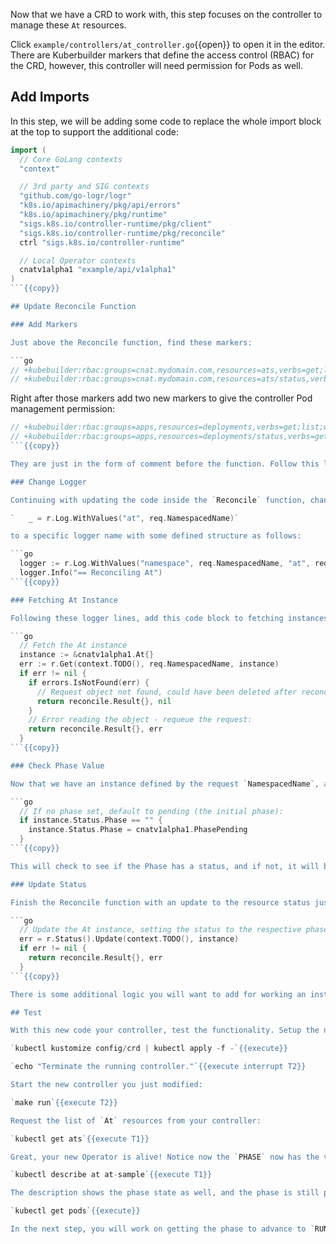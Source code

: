 Now that we have a CRD to work with, this step focuses on the controller to manage these `At` resources.

Click `example/controllers/at_controller.go`{{open}} to open it in the editor. There are Kuberbuilder markers that define the access control (RBAC) for the CRD, however, this controller will need permission for Pods as well.

## Add Imports

In this step, we will be adding some code to replace the whole import block at the top to support the additional code:

```go
import (
  // Core GoLang contexts
  "context"

  // 3rd party and SIG contexts
  "github.com/go-logr/logr"
  "k8s.io/apimachinery/pkg/api/errors"
  "k8s.io/apimachinery/pkg/runtime"
  "sigs.k8s.io/controller-runtime/pkg/client"
  "sigs.k8s.io/controller-runtime/pkg/reconcile"
  ctrl "sigs.k8s.io/controller-runtime"

  // Local Operator contexts
  cnatv1alpha1 "example/api/v1alpha1"
)
```{{copy}}

## Update Reconcile Function

### Add Markers

Just above the Reconcile function, find these markers:

```go
// +kubebuilder:rbac:groups=cnat.mydomain.com,resources=ats,verbs=get;list;watch;create;update;patch;delete
// +kubebuilder:rbac:groups=cnat.mydomain.com,resources=ats/status,verbs=get;update;patch
```

Right after those markers add two new markers to give the controller Pod management permission:

```go
// +kubebuilder:rbac:groups=apps,resources=deployments,verbs=get;list;watch;create;update;patch;delete
// +kubebuilder:rbac:groups=apps,resources=deployments/status,verbs=get;update;patch
```{{copy}}

They are just in the form of comment before the function. Follow this link for [Kubebuilder markers](https://book.kubebuilder.io/reference/markers.html) to learn more.

### Change Logger

Continuing with updating the code inside the `Reconcile` function, change this logger line:

`	_ = r.Log.WithValues("at", req.NamespacedName)`

to a specific logger name with some defined structure as follows:

```go
  logger := r.Log.WithValues("namespace", req.NamespacedName, "at", req.Name)
  logger.Info("== Reconciling At")
```{{copy}}

### Fetching At Instance

Following these logger lines, add this code block to fetching instances of the CR for At:

```go
  // Fetch the At instance
  instance := &cnatv1alpha1.At{}
  err := r.Get(context.TODO(), req.NamespacedName, instance)
  if err != nil {
    if errors.IsNotFound(err) {
      // Request object not found, could have been deleted after reconcile request - return and don't requeue:
      return reconcile.Result{}, nil
    }
    // Error reading the object - requeue the request:
    return reconcile.Result{}, err
  }
```{{copy}}

### Check Phase Value

Now that we have an instance defined by the request `NamespacedName`, add this logic:

```go
  // If no phase set, default to pending (the initial phase):
  if instance.Status.Phase == "" {
    instance.Status.Phase = cnatv1alpha1.PhasePending
  }
```{{copy}}

This will check to see if the Phase has a status, and if not, it will be initialized.

### Update Status

Finish the Reconcile function with an update to the resource status just prior to the last return statement:

```go
  // Update the At instance, setting the status to the respective phase:
  err = r.Status().Update(context.TODO(), instance)
  if err != nil {
    return reconcile.Result{}, err
  }
```{{copy}}

There is some additional logic you will want to add for working an instance through its phases, however, it's time to test again.

## Test

With this new code your controller, test the functionality. Setup the new RBAC by reinstalling the manifests:

`kubectl kustomize config/crd | kubectl apply -f -`{{execute}}

`echo "Terminate the running controller."`{{execute interrupt T2}}

Start the new controller you just modified:

`make run`{{execute T2}}

Request the list of `At` resources from your controller:

`kubectl get ats`{{execute T1}}

Great, your new Operator is alive! Notice now the `PHASE` now has the value `PENDING`:

`kubectl describe at at-sample`{{execute T1}}

The description shows the phase state as well, and the phase is still pending. Notice there are no Pods started:

`kubectl get pods`{{execute}}

In the next step, you will work on getting the phase to advance to `RUNNING`.
